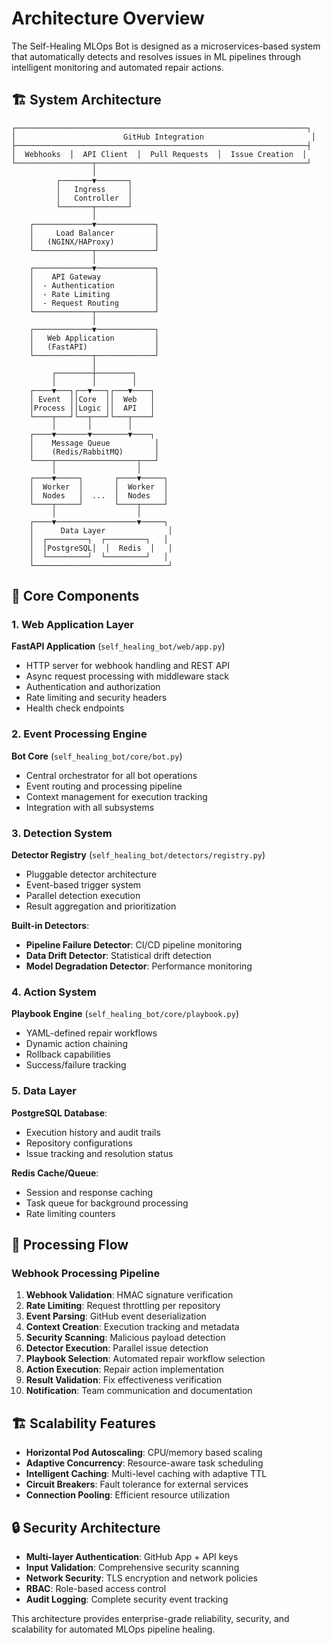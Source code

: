 # Architecture Overview

The Self-Healing MLOps Bot is designed as a microservices-based system that automatically detects and resolves issues in ML pipelines through intelligent monitoring and automated repair actions.

## 🏗️ System Architecture

```
┌─────────────────────────────────────────────────────────────────┐
│                        GitHub Integration                        │
├─────────────────────────────────────────────────────────────────┤
│  Webhooks  │  API Client  │  Pull Requests  │  Issue Creation  │
└─────────────────┬───────────────────────────────────────────────┘
                  │
          ┌───────▼───────┐
          │   Ingress     │
          │   Controller  │
          └───────┬───────┘
                  │
    ┌─────────────▼─────────────┐
    │     Load Balancer         │
    │   (NGINX/HAProxy)         │
    └─────────────┬─────────────┘
                  │
    ┌─────────────▼─────────────┐
    │    API Gateway            │
    │  - Authentication         │
    │  - Rate Limiting          │
    │  - Request Routing        │
    └─────────────┬─────────────┘
                  │
    ┌─────────────▼─────────────┐
    │   Web Application         │
    │   (FastAPI)               │
    └─────────────┬─────────────┘
                  │
         ┌────────┼────────┐
         │        │        │
    ┌────▼───┐┌──▼───┐┌───▼────┐
    │ Event  ││Core  ││  Web   │
    │Process ││Logic ││  API   │
    └────┬───┘└──┬───┘└───┬────┘
         │       │        │
    ┌────▼───────▼────────▼────┐
    │    Message Queue          │
    │    (Redis/RabbitMQ)       │
    └────┬──────────────────┬───┘
         │                  │
    ┌────▼─────┐       ┌────▼─────┐
    │  Worker  │       │  Worker  │
    │  Nodes   │  ...  │  Nodes   │
    └────┬─────┘       └────┬─────┘
         │                  │
    ┌────▼──────────────────▼─────┐
    │      Data Layer              │
    │  ┌─────────┐  ┌─────────┐   │
    │  │PostgreSQL│  │  Redis  │   │
    │  └─────────┘  └─────────┘   │
    └──────────────────────────────┘
```

## 🔧 Core Components

### 1. Web Application Layer

**FastAPI Application** (`self_healing_bot/web/app.py`)
- HTTP server for webhook handling and REST API
- Async request processing with middleware stack
- Authentication and authorization
- Rate limiting and security headers
- Health check endpoints

### 2. Event Processing Engine

**Bot Core** (`self_healing_bot/core/bot.py`)
- Central orchestrator for all bot operations
- Event routing and processing pipeline
- Context management for execution tracking
- Integration with all subsystems

### 3. Detection System

**Detector Registry** (`self_healing_bot/detectors/registry.py`)
- Pluggable detector architecture
- Event-based trigger system
- Parallel detection execution
- Result aggregation and prioritization

**Built-in Detectors**:
- **Pipeline Failure Detector**: CI/CD pipeline monitoring
- **Data Drift Detector**: Statistical drift detection
- **Model Degradation Detector**: Performance monitoring

### 4. Action System

**Playbook Engine** (`self_healing_bot/core/playbook.py`)
- YAML-defined repair workflows
- Dynamic action chaining
- Rollback capabilities
- Success/failure tracking

### 5. Data Layer

**PostgreSQL Database**:
- Execution history and audit trails
- Repository configurations
- Issue tracking and resolution status

**Redis Cache/Queue**:
- Session and response caching
- Task queue for background processing
- Rate limiting counters

## 🔄 Processing Flow

### Webhook Processing Pipeline

1. **Webhook Validation**: HMAC signature verification
2. **Rate Limiting**: Request throttling per repository
3. **Event Parsing**: GitHub event deserialization
4. **Context Creation**: Execution tracking and metadata
5. **Security Scanning**: Malicious payload detection
6. **Detector Execution**: Parallel issue detection
7. **Playbook Selection**: Automated repair workflow selection
8. **Action Execution**: Repair action implementation
9. **Result Validation**: Fix effectiveness verification
10. **Notification**: Team communication and documentation

## 🏗️ Scalability Features

- **Horizontal Pod Autoscaling**: CPU/memory based scaling
- **Adaptive Concurrency**: Resource-aware task scheduling
- **Intelligent Caching**: Multi-level caching with adaptive TTL
- **Circuit Breakers**: Fault tolerance for external services
- **Connection Pooling**: Efficient resource utilization

## 🔒 Security Architecture

- **Multi-layer Authentication**: GitHub App + API keys
- **Input Validation**: Comprehensive security scanning
- **Network Security**: TLS encryption and network policies
- **RBAC**: Role-based access control
- **Audit Logging**: Complete security event tracking

This architecture provides enterprise-grade reliability, security, and scalability for automated MLOps pipeline healing.